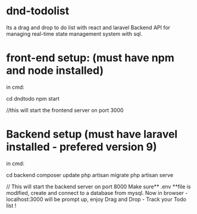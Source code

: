 # dnd-todolist
 Its a drag and drop to do list with react and laravel Backend API for managing real-time state management system with sql. 

# front-end setup: (must have npm and node installed)
 in cmd:
 
 cd dndtodo
 npm start

//this will start the frontend server on port 3000

# Backend setup (must have laravel installed - prefered version 9)
  in cmd:
  
  cd backend
  composer update 
  php artisan migrate
  php artisan serve

// This will start the backend server on port 8000
  Make sure** .env **file is modified, create and connect to a database from mysql.
Now in browser - localhost:3000  will be prompt up, enjoy Drag and Drop - Track your Todo list !
